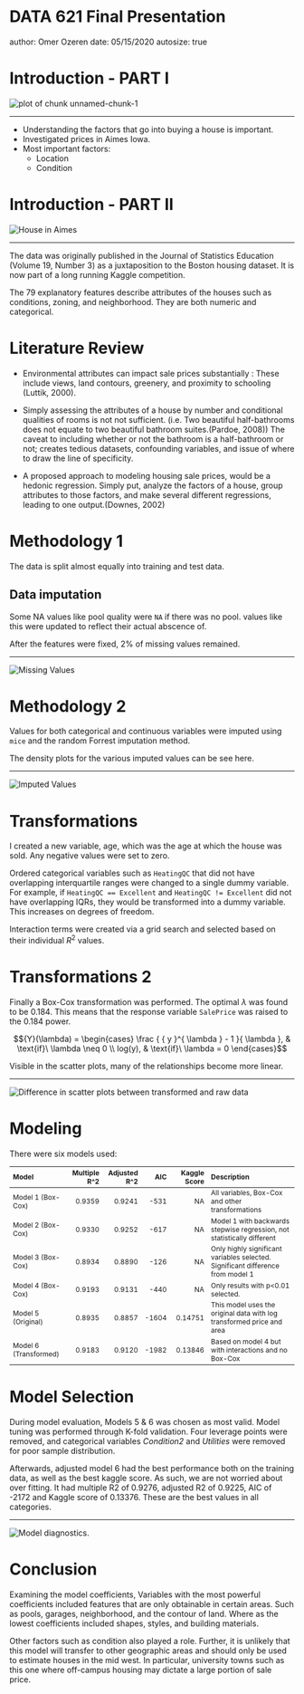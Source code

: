DATA 621 Final Presentation 
========================================================
author: Omer Ozeren
date: 05/15/2020
autosize: true




Introduction - PART I
========================================================

![plot of chunk unnamed-chunk-1](Presentation-figure/unnamed-chunk-1-1.png)

***

* Understanding the factors that go into buying a house is important.
* Investigated prices in Aimes Iowa.
* Most important factors:
  * Location
  * Condition
  

Introduction - PART II
========================================================
![House in Aimes](https://raw.githubusercontent.com/omerozeren/DATA621/master/final_project/AimesHouse.jpeg)
***
The data was originally published in the Journal of Statistics Education (Volume 19, Number 3) as a juxtaposition to the Boston housing dataset. It is now part of a long running Kaggle competition.

The 79 explanatory features describe attributes of the houses such as conditions, zoning, and neighborhood. They are both numeric and categorical.


Literature Review
========================================================

* Environmental attributes can impact sale prices substantially : These include views, land contours, greenery, and proximity to schooling (Luttik, 2000).  

* Simply assessing the attributes of a house by number and conditional qualities of rooms is not not sufficient. (i.e. Two beautiful half-bathrooms does not equate to two beautiful bathroom suites.(Pardoe, 2008)) The caveat to including whether or not the bathroom is a half-bathroom or not; creates tedious datasets, confounding variables, and issue of where to draw the line of specificity.  


* A proposed approach to modeling housing sale prices, would be a hedonic regression. Simply put, analyze the factors of a house, group attributes to those factors, and make several different regressions, leading to one output.(Downes, 2002)

Methodology 1
=============

The data is split almost equally into training and test data. 

## Data imputation
Some NA values like pool quality were `NA` if there was no pool. values like this were updated
to reflect their actual abscence of.

After the features were fixed, 2% of missing values remained.
***
![Missing Values](https://raw.githubusercontent.com/omerozeren/DATA621/master/final_project/fig1_na_dist.png)

Methodology 2
=============

Values for both categorical and continuous variables were imputed using `mice` and the random Forrest imputation method.

The density plots for the various imputed values can be see here. 

***
![Imputed Values](https://raw.githubusercontent.com/omerozeren/DATA621/master/final_project/fig2_imputation.png)


Transformations
===============

I created a new variable, age, which was the age at which the house was sold. Any negative values were set to zero.

Ordered categorical variables such as `HeatingQC` that did not have overlapping interquartile ranges were changed to a single dummy variable. For example, if `HeatingQC == Excellent` and `HeatingQC != Excellent` did not have overlapping IQRs, they would be transformed into a dummy variable. This increases on degrees of freedom.

Interaction terms were created via a grid search and selected based on their individual $R^2$ values.

Transformations 2
=================

Finally a Box-Cox transformation was performed. The optimal $\lambda$ was found to be 0.184. This means that the response variable `SalePrice` was raised to the 0.184 power.

$${Y}(\lambda)  = \begin{cases} \frac { { y }^{ \lambda  } - 1 }{ \lambda }, & \text{if}\ \lambda \neq 0 \\ log(y), & \text{if}\ \lambda = 0 \end{cases}$$  

Visible in the scatter plots, many of the relationships become more linear. 

***
![Difference in scatter plots between transformed and raw data](https://github.com/omerozeren/DATA621/tree/master/final_project/Scatter_Trans_and_Imp.png?raw=true)

Modeling
========
There were six models used: 

<table class="table" style="font-size: 12px; margin-left: auto; margin-right: auto;">
 <thead>
  <tr>
   <th style="text-align:left;"> Model </th>
   <th style="text-align:right;"> Multiple R^2 </th>
   <th style="text-align:right;"> Adjusted R^2 </th>
   <th style="text-align:right;"> AIC </th>
   <th style="text-align:right;"> Kaggle Score </th>
   <th style="text-align:left;"> Description </th>
  </tr>
 </thead>
<tbody>
  <tr>
   <td style="text-align:left;"> Model 1 (Box-Cox) </td>
   <td style="text-align:right;"> 0.9359 </td>
   <td style="text-align:right;"> 0.9241 </td>
   <td style="text-align:right;"> -531 </td>
   <td style="text-align:right;"> NA </td>
   <td style="text-align:left;"> All variables, Box-Cox and other transformations </td>
  </tr>
  <tr>
   <td style="text-align:left;"> Model 2 (Box-Cox) </td>
   <td style="text-align:right;"> 0.9330 </td>
   <td style="text-align:right;"> 0.9252 </td>
   <td style="text-align:right;"> -617 </td>
   <td style="text-align:right;"> NA </td>
   <td style="text-align:left;"> Model 1 with backwards stepwise regression, not statistically different </td>
  </tr>
  <tr>
   <td style="text-align:left;"> Model 3 (Box-Cox) </td>
   <td style="text-align:right;"> 0.8934 </td>
   <td style="text-align:right;"> 0.8890 </td>
   <td style="text-align:right;"> -126 </td>
   <td style="text-align:right;"> NA </td>
   <td style="text-align:left;"> Only highly significant variables  selected. Significant difference from model 1 </td>
  </tr>
  <tr>
   <td style="text-align:left;"> Model 4 (Box-Cox) </td>
   <td style="text-align:right;"> 0.9193 </td>
   <td style="text-align:right;"> 0.9131 </td>
   <td style="text-align:right;"> -440 </td>
   <td style="text-align:right;"> NA </td>
   <td style="text-align:left;"> Only results with p&lt;0.01 selected. </td>
  </tr>
  <tr>
   <td style="text-align:left;"> Model 5 (Original) </td>
   <td style="text-align:right;"> 0.8935 </td>
   <td style="text-align:right;"> 0.8857 </td>
   <td style="text-align:right;"> -1604 </td>
   <td style="text-align:right;"> 0.14751 </td>
   <td style="text-align:left;"> This model uses the original data with log transformed price and area </td>
  </tr>
  <tr>
   <td style="text-align:left;"> Model 6 (Transformed) </td>
   <td style="text-align:right;"> 0.9183 </td>
   <td style="text-align:right;"> 0.9120 </td>
   <td style="text-align:right;"> -1982 </td>
   <td style="text-align:right;"> 0.13846 </td>
   <td style="text-align:left;"> Based on model 4 but with interactions and no Box-Cox </td>
  </tr>
</tbody>
</table>

Model Selection
===

During model evaluation, Models 5 & 6 was chosen as most valid. Model tuning was performed through K-fold validation. Four leverage points were removed, and categorical variables *Condition2* and *Utilities* were removed for poor sample distribution.  

Afterwards, adjusted model 6 had the best performance both on the training data, as well as the best kaggle score. As such, we are not worried about over fitting. It had multiple R2 of 0.9276, adjusted R2 of 0.9225, AIC of -2172 and Kaggle score of 0.13376. These are the best values in all categories.

***
![Model diagnostics.](https://raw.githubusercontent.com/omerozeren/DATA621/master/final_project/fig4_diag.png)

Conclusion
=== 
  Examining the model coefficients, Variables with the most powerful coefficients included features that are only obtainable in certain areas. Such as pools, garages, neighborhood, and the contour of land. Where as the lowest coefficients included shapes, styles, and building materials. 

  Other factors such as condition also played a role. Further, it is unlikely that this model will transfer to other geographic areas and should only be used to estimate houses in the mid west. In particular, university towns such as this one where off-campus housing may dictate a large portion of sale price. 

